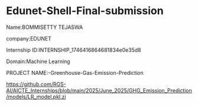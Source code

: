 # Edunet-Shell-Final-submission
Name:BOMMISETTY TEJASWA

company:EDUNET

Internship ID:INTERNSHIP_1746416864681834e0e35d8

Domain:Machine Learning

PROJECT NAME:-Greenhouse-Gas-Emission-Prediction

https://github.com/RGS-AI/AICTE_Internships/blob/main/2025/June_2025/GHG_Emission_Prediction/models/LR_model.pkl.zi
